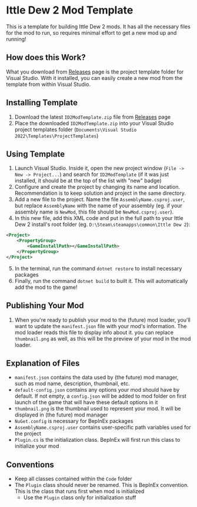 # Ittle Dew 2 Mod Template

This is a template for building Ittle Dew 2 mods. It has all the necessary files for the mod to run, so requires minimal effort to get a new mod up and running!

## How does this Work?
What you download from [Releases](https://github.com/Extra-2-Dew/ID2ModTemplate/releases) page is the project template folder for Visual Studio. With it installed, you can easily create a new mod from the template from within Visual Studio.

## Installing Template
1. Download the latest `ID2ModTemplate.zip` file from [Releases](https://github.com/Extra-2-Dew/ID2ModTemplate/releases) page
2. Place the downloaded `ID2ModTemplate.zip` into your Visual Studio project templates folder (`Documents\Visual Studio 2022\Templates\ProjectTemplates`)

## Using Template
1. Launch Visual Studio. Inside it, open the new project window (`File -> New -> Project...`) and search for `ID2ModTemplate` (if it was just installed, it should be at the top of the list with "new" badge)
2. Configure and create the project by changing its name and location. Recommendation is to keep solution and project in the same directory.
3. Add a new file to the project. Name the file `AssemblyName.csproj.user`, but replace `AssemblyName` with the name of your assembly (eg. if your assembly name is `NewMod`, this file should be `NewMod.csproj.user`).
4. In this new file, add this XML code and put in the full path to your Ittle Dew 2 install's root folder (eg. `D:\Steam\steamapps\common\Ittle Dew 2`):
```xml
<Project>
	<PropertyGroup>
		<GameInstallPath></GameInstallPath>
	</PropertyGroup>
</Project>
```
5. In the terminal, run the command `dotnet restore` to install necessary packages
6. Finally, run the command `dotnet build` to built it. This will automatically add the mod to the game!

## Publishing Your Mod
1. When you're ready to publish your mod to the (future) mod loader, you'll want to update the `manifest.json` file with your mod's information. The mod loader reads this file to display info about it. you can replace `thumbnail.png` as well, as this will be the preview of your mod in the mod loader.

## Explanation of Files
- `manifest.json` contains the data used by (the future) mod manager, such as mod name, description, thumbnail, etc.
- `default-config.json` contains any options your mod should have by default. If not empty, a `config.json` will be added to mod folder on first launch of the game that will have these default options in it
- `thumbnail.png` is the thumbnail used to represent your mod. It will be displayed in (the future) mod manager
- `NuGet.config` is necessary for BepInEx packages
- `AssemblyName.csproj.user` contains user-specific path variables used for the project
- `Plugin.cs` is the initialization class. BepInEx will first run this class to initialize your mod

## Conventions
- Keep all classes contained within the `Code` folder
- The `Plugin` class should never be renamed. This is BepInEx convention. This is the class that runs first when mod is initialized
    - Use the `Plugin` class only for initialization stuff